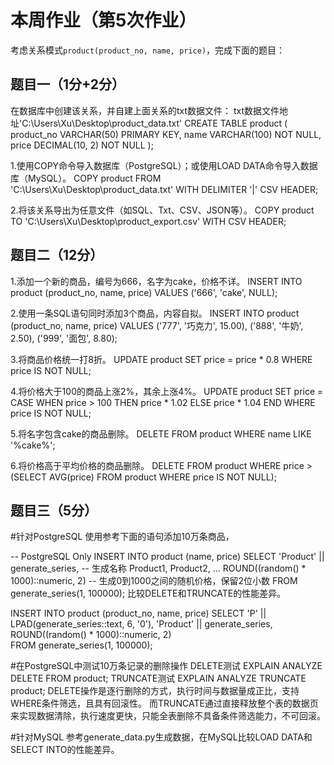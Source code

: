 # 本周作业（第5次作业）
考虑关系模式`product(product_no, name, price)`，完成下面的题目：

## 题目一（1分+2分）
在数据库中创建该关系，并自建上面关系的txt数据文件：
txt数据文件地址'C:\Users\Xu\Desktop\product_data.txt'
CREATE TABLE product (
    product_no VARCHAR(50) PRIMARY KEY,
    name VARCHAR(100) NOT NULL,
    price DECIMAL(10, 2) NOT NULL
);

1.使用COPY命令导入数据库（PostgreSQL）；或使用LOAD DATA命令导入数据库（MySQL）。
COPY product FROM 'C:\Users\Xu\Desktop\product_data.txt' 
WITH DELIMITER '|' CSV HEADER;

2.将该关系导出为任意文件（如SQL、Txt、CSV、JSON等）。
COPY product TO 'C:\Users\Xu\Desktop\product_export.csv' 
WITH CSV HEADER;

## 题目二（12分）
1.添加一个新的商品，编号为666，名字为cake，价格不详。
INSERT INTO product (product_no, name, price) 
VALUES ('666', 'cake', NULL);

2.使用一条SQL语句同时添加3个商品，内容自拟。
INSERT INTO product (product_no, name, price) VALUES
('777', '巧克力', 15.00),
('888', '牛奶', 2.50),
('999', '面包', 8.80);

3.将商品价格统一打8折。
UPDATE product 
SET price = price * 0.8 
WHERE price IS NOT NULL;

4.将价格大于100的商品上涨2%，其余上涨4%。
UPDATE product
SET price = CASE 
              WHEN price > 100 THEN price * 1.02
              ELSE price * 1.04
            END
WHERE price IS NOT NULL;

5.将名字包含cake的商品删除。
DELETE FROM product 
WHERE name LIKE '%cake%';

6.将价格高于平均价格的商品删除。
DELETE FROM product
WHERE price > (SELECT AVG(price) FROM product WHERE price IS NOT NULL);

## 题目三（5分）
#针对PostgreSQL
使用参考下面的语句添加10万条商品，

-- PostgreSQL Only
INSERT INTO product (name, price)
SELECT
    'Product' || generate_series, -- 生成名称 Product1, Product2, ...
    ROUND((random() * 1000)::numeric, 2) -- 生成0到1000之间的随机价格，保留2位小数
FROM generate_series(1, 100000);
比较DELETE和TRUNCATE的性能差异。

INSERT INTO product (product_no, name, price)
SELECT
    'P' || LPAD(generate_series::text, 6, '0'),
    'Product' || generate_series,           
    ROUND((random() * 1000)::numeric, 2)      
FROM generate_series(1, 100000);

#在PostgreSQL中测试10万条记录的删除操作
   DELETE测试
EXPLAIN ANALYZE DELETE FROM product;
   TRUNCATE测试
EXPLAIN ANALYZE TRUNCATE product;
DELETE操作是逐行删除的方式，执行时间与数据量成正比，支持WHERE条件筛选，且具有回滚性。
而TRUNCATE通过直接释放整个表的数据页来实现数据清除，执行速度更快，只能全表删除不具备条件筛选能力，不可回滚。

#针对MySQL
参考generate_data.py生成数据，在MySQL比较LOAD DATA和SELECT INTO的性能差异。
